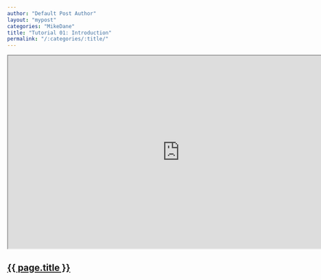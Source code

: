 ```yaml
---
author: "Default Post Author"
layout: "mypost"
categories: "MikeDane"
title: "Tutorial 01: Introduction"
permalink: "/:categories/:title/"
---
```


<div><iframe width="800" height="450"
src="https://www.youtube.com/embed/T1itpPvFWHI">
</iframe></div>

## [{{ page.title }}](https://youtu.be/T1itpPvFWHI)

